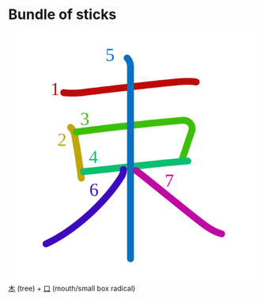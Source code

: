 # Bundle of sticks
![675f](../kanji-colorize/675f.svg)
[木](木.md) (tree) + [口](口.md) (mouth/small box radical) 